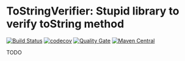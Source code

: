 # ToStringVerifier: Stupid library to verify toString method

[![Build Status](https://travis-ci.org/WojciechZankowski/ToStringVerifier.svg?branch=master)](https://travis-ci.org/WojciechZankowski/ToStringVerifier)
[![codecov](https://codecov.io/gh/WojciechZankowski/ToStringVerifier/branch/master/graph/badge.svg)](https://codecov.io/gh/WojciechZankowski/ToStringVerifier)
[![Quality Gate](https://sonarcloud.io/api/project_badges/measure?project=pl.zankowski%3Atostringverifier&metric=alert_status)](https://sonarcloud.io/dashboard/index/pl.zankowski:tostringverifier)
[![Maven Central](https://img.shields.io/maven-central/v/pl.zankowski/tostringverifier.svg?label=Maven%20Central)](https://search.maven.org/search?q=g:%22pl.zankowski%22%20AND%20a:%22tostringverifier%22)


TODO
